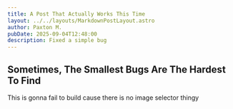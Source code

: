 ```yaml
---
title: A Post That Actually Works This Time
layout: ../../layouts/MarkdownPostLayout.astro
author: Paxton M.
pubDate: 2025-09-04T12:48:00
description: Fixed a simple bug
---
```

## Sometimes, The Smallest Bugs Are The Hardest To Find

This is gonna fail to build cause there is no image selector thingy
